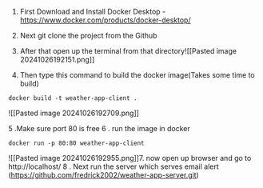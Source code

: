 
1. First Download and Install Docker Desktop - https://www.docker.com/products/docker-desktop/
2. Next git clone the project from the Github
   
3. After that open up the terminal from that directory![[Pasted image 20241026192151.png]]
4. Then type this command to build the docker image(Takes some time to build)
```
docker build -t weather-app-client .
```
![[Pasted image 20241026192709.png]]

5 .Make sure port 80 is free 
6 . run the image in docker
```
docker run -p 80:80 weather-app-client
```
![[Pasted image 20241026192955.png]]7. now open up browser and go to http://localhost/
8 . Next run the server which serves email alert (https://github.com/fredrick2002/weather-app-server.git)
